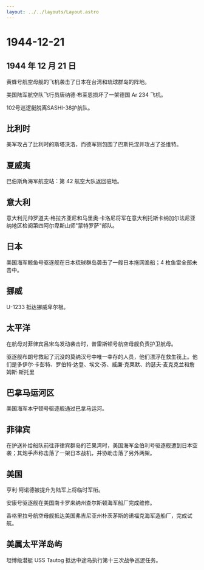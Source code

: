 ```yaml
---
layout: ../../layouts/Layout.astro
---
```


# 1944-12-21

## 1944 年 12 月 21 日

黄蜂号航空母舰的飞机袭击了日本在台湾和琉球群岛的阵地。

美国陆军航空队飞行员唐纳德·布莱恩损坏了一架德国 Ar 234 飞机。

102号巡逻艇脱离SASHI-38护航队。

## 比利时

美军攻占了比利时的斯塔沃洛，而德军则包围了巴斯托涅并攻占了圣维特。

## 夏威夷

巴伯斯角海军航空站：第 42 航空大队返回驻地。

## 意大利

意大利元帅罗道夫·格拉齐亚尼和马里奥·卡洛尼将军在意大利托斯卡纳加尔法尼亚纳地区检阅第四阿尔卑斯山师"蒙特罗萨"部队。

## 日本

美国海军鲸鱼号驱逐舰在日本琉球群岛袭击了一艘日本拖网渔船；4
枚鱼雷全部未击中。

## 挪威

U-1233 抵达挪威卑尔根。

## 太平洋

在航母对菲律宾吕宋岛发动袭击时，普雷斯顿号航空母舰负责护卫航母。

驱逐舰布朗号救起了沉没的莫纳汉号中唯一幸存的人员，他们漂浮在救生筏上。他们是多伊尔·卡彭特、罗伯特·达登、埃文·芬、威廉·克莱默、约瑟夫·麦克克兰和詹姆斯·斯托里

## 巴拿马运河区

美国海军本宁顿号驱逐舰通过巴拿马运河。

## 菲律宾

在护送补给船队前往菲律宾群岛的芒果湾时，美国海军金伯利号驱逐舰遭到日本空袭；其炮手声称击落了一架日本战机，并协助击落了另外两架。

## 美国

亨利·阿诺德被提升为陆军上将临时军衔。

安康号驱逐舰在美国南卡罗来纳州查尔斯顿海军船厂完成维修。

香格里拉号航空母舰抵达美国弗吉尼亚州朴茨茅斯的诺福克海军造船厂，完成试航。

## 美属太平洋岛屿

坦博级潜艇 USS Tautog 抵达中途岛执行第十三次战争巡逻任务。
